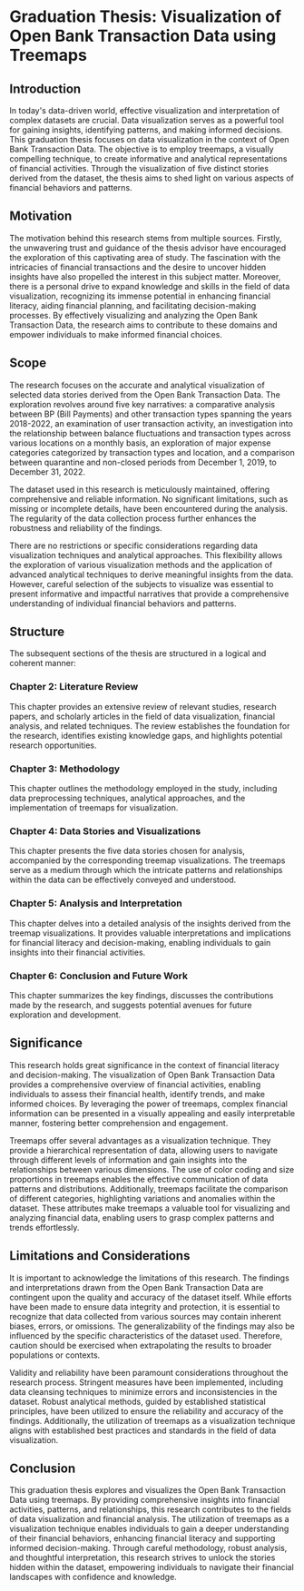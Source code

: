 # Graduation Thesis: Visualization of Open Bank Transaction Data using Treemaps

## Introduction
In today's data-driven world, effective visualization and interpretation of complex datasets are crucial. Data visualization serves as a powerful tool for gaining insights, identifying patterns, and making informed decisions. This graduation thesis focuses on data visualization in the context of Open Bank Transaction Data. The objective is to employ treemaps, a visually compelling technique, to create informative and analytical representations of financial activities. Through the visualization of five distinct stories derived from the dataset, the thesis aims to shed light on various aspects of financial behaviors and patterns.

## Motivation
The motivation behind this research stems from multiple sources. Firstly, the unwavering trust and guidance of the thesis advisor have encouraged the exploration of this captivating area of study. The fascination with the intricacies of financial transactions and the desire to uncover hidden insights have also propelled the interest in this subject matter. Moreover, there is a personal drive to expand knowledge and skills in the field of data visualization, recognizing its immense potential in enhancing financial literacy, aiding financial planning, and facilitating decision-making processes. By effectively visualizing and analyzing the Open Bank Transaction Data, the research aims to contribute to these domains and empower individuals to make informed financial choices.

## Scope
The research focuses on the accurate and analytical visualization of selected data stories derived from the Open Bank Transaction Data. The exploration revolves around five key narratives: a comparative analysis between BP (Bill Payments) and other transaction types spanning the years 2018-2022, an examination of user transaction activity, an investigation into the relationship between balance fluctuations and transaction types across various locations on a monthly basis, an exploration of major expense categories categorized by transaction types and location, and a comparison between quarantine and non-closed periods from December 1, 2019, to December 31, 2022.

The dataset used in this research is meticulously maintained, offering comprehensive and reliable information. No significant limitations, such as missing or incomplete details, have been encountered during the analysis. The regularity of the data collection process further enhances the robustness and reliability of the findings.

There are no restrictions or specific considerations regarding data visualization techniques and analytical approaches. This flexibility allows the exploration of various visualization methods and the application of advanced analytical techniques to derive meaningful insights from the data. However, careful selection of the subjects to visualize was essential to present informative and impactful narratives that provide a comprehensive understanding of individual financial behaviors and patterns.

## Structure
The subsequent sections of the thesis are structured in a logical and coherent manner:

### Chapter 2: Literature Review
This chapter provides an extensive review of relevant studies, research papers, and scholarly articles in the field of data visualization, financial analysis, and related techniques. The review establishes the foundation for the research, identifies existing knowledge gaps, and highlights potential research opportunities.

### Chapter 3: Methodology
This chapter outlines the methodology employed in the study, including data preprocessing techniques, analytical approaches, and the implementation of treemaps for visualization.

### Chapter 4: Data Stories and Visualizations
This chapter presents the five data stories chosen for analysis, accompanied by the corresponding treemap visualizations. The treemaps serve as a medium through which the intricate patterns and relationships within the data can be effectively conveyed and understood.

### Chapter 5: Analysis and Interpretation
This chapter delves into a detailed analysis of the insights derived from the treemap visualizations. It provides valuable interpretations and implications for financial literacy and decision-making, enabling individuals to gain insights into their financial activities.

### Chapter 6: Conclusion and Future Work
This chapter summarizes the key findings, discusses the contributions made by the research, and suggests potential avenues for future exploration and development.

## Significance
This research holds great significance in the context of financial literacy and decision-making. The visualization of Open Bank Transaction Data provides a comprehensive overview of financial activities, enabling individuals to assess their financial health, identify trends, and make informed choices. By leveraging the power of treemaps, complex financial information can be presented in a visually appealing and easily interpretable manner, fostering better comprehension and engagement.

Treemaps offer several advantages as a visualization technique. They provide a hierarchical representation of data, allowing users to navigate through different levels of information and gain insights into the relationships between various dimensions. The use of color coding and size proportions in treemaps enables the effective communication of data patterns and distributions. Additionally, treemaps facilitate the comparison of different categories, highlighting variations and anomalies within the dataset. These attributes make treemaps a valuable tool for visualizing and analyzing financial data, enabling users to grasp complex patterns and trends effortlessly.

## Limitations and Considerations
It is important to acknowledge the limitations of this research. The findings and interpretations drawn from the Open Bank Transaction Data are contingent upon the quality and accuracy of the dataset itself. While efforts have been made to ensure data integrity and protection, it is essential to recognize that data collected from various sources may contain inherent biases, errors, or omissions. The generalizability of the findings may also be influenced by the specific characteristics of the dataset used. Therefore, caution should be exercised when extrapolating the results to broader populations or contexts.

Validity and reliability have been paramount considerations throughout the research process. Stringent measures have been implemented, including data cleansing techniques to minimize errors and inconsistencies in the dataset. Robust analytical methods, guided by established statistical principles, have been utilized to ensure the reliability and accuracy of the findings. Additionally, the utilization of treemaps as a visualization technique aligns with established best practices and standards in the field of data visualization.

## Conclusion
This graduation thesis explores and visualizes the Open Bank Transaction Data using treemaps. By providing comprehensive insights into financial activities, patterns, and relationships, this research contributes to the fields of data visualization and financial analysis. The utilization of treemaps as a visualization technique enables individuals to gain a deeper understanding of their financial behaviors, enhancing financial literacy and supporting informed decision-making. Through careful methodology, robust analysis, and thoughtful interpretation, this research strives to unlock the stories hidden within the dataset, empowering individuals to navigate their financial landscapes with confidence and knowledge.
